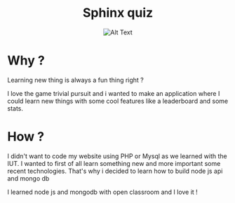 <div align="center">

  <h1>Sphinx quiz</h1>
  
  ![Alt Text](https://media.giphy.com/media/unzR48isp6cCY/giphy.gif)
  
</div>

<h1>Why ?</h1>

<p>Learning new thing is always a fun thing right ?</p>
<p> I love the game trivial pursuit and i wanted to make an application where I could learn new things with some cool features like a leaderboard and some stats.</p>
<h1>How ?</h1>
<p>I didn't want to code my website using PHP or Mysql as we learned with the IUT. I wanted to first of all learn something new and more important some recent technologies. That's why i decided to learn how to build node js api and mongo db</p>
<p>I learned node js and mongodb with open classroom and I love it !</p>





